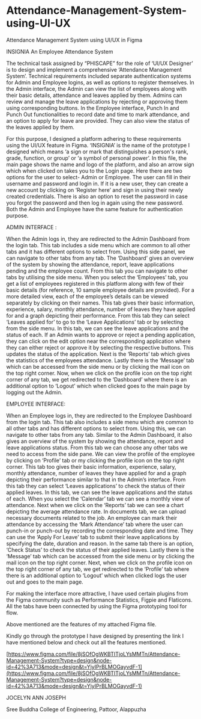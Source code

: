 # Attendance-Management-System-using-UI-UX
Attendance Management System using UI/UX in Figma

INSIGNIA
An Employee Attendance System

The technical task assigned by “PHISCAPE” for the role of ‘UI/UX Designer’ is to design and implement a comprehensive ‘Attendance Management System’. Technical requirements included separate authentication systems for Admin and Employee logins, as well as options to register themselves. In the Admin interface, the Admin can view the list of employees along with their basic details, attendance and leaves applied by them. Admins can review and manage the leave applications by rejecting or approving them using corresponding buttons. In the Employee interface, Punch In and Punch Out functionalities to record date and time to mark attendance, and an option to apply for leave are provided. They can also view the status of the leaves applied by them.

For this purpose, I designed a platform adhering to these requirements using the UI/UX feature in Figma. ‘INSIGNIA’ is the name of the prototype I designed which means ‘a sign or mark that distinguishes a person's rank, grade, function, or group’ or ‘a symbol of personal power’. In this file, the main page shows the name and logo of the platform, and also an arrow sign which when clicked on takes you to the Login page. Here there are two options for the user to select- Admin or Employee. The user can fill in their username and password and login in. If it is a new user, they can create a new account by clicking on ‘Register here’ and sign in using their newly created credentials. There is also an option to reset the password in case you forgot the password and then log in again using the new password. Both the Admin and Employee have the same feature for authentication purpose.

ADMIN INTERFACE :

When the Admin logs in, they are redirected to the Admin Dashboard from the login tab. This tab includes a side menu which are common to all other tabs and it has different options to select from. Using this side panel, we can navigate to other tabs from any tab. The ‘Dashboard’ gives an overview of the system by showing the attendance, report, leave applications pending and the employee count. From this tab you can navigate to other tabs by utilising the side menu. When you select the ‘Employees’ tab, you get a list of employees registered in this platform along with few of their basic details (for reference, 10 sample employee details are provided). For a more detailed view, each of the employee’s details can be viewed separately by clicking on their names. This tab gives their basic information, experience, salary, monthly attendance, number of leaves they have applied for and a graph depicting their performance. From this tab they can select ‘Leaves applied for’ to go to the ‘Leave Applications’ tab or by selecting from the side menu. In this tab, we can see the leave applications and the status of each. If an Admin wants to approve or reject a pending application, they can click on the edit option near the corresponding application where they can either reject or approve it by selecting the respective buttons. This updates the status of the application. Next is the ‘Reports’ tab which gives the statistics of the employees attendance. Lastly there is the ‘Message’ tab which can be accessed from the side menu or by clicking the mail icon on the top right corner. Now, when we click on the profile icon on the top right corner of any tab, we get redirected to the ‘Dashboard’ where there is an additional option to ‘Logout’ which when clicked goes to the main page by logging out the Admin.

EMPLOYEE INTERFACE:

When an Employee logs in, they are redirected to the Employee Dashboard from the login tab. This tab also includes a side menu which are common to all other tabs and has different options to select from. Using this, we can navigate to other tabs from any tab. Similar to the Admin Dashboard, it also gives an overview of the system by showing the attendance, report and leave applications status. From this tab we can choose any other tabs we need to access from the side pane. We can view the profile of the employee by clicking on ‘Profile’ tab or my clicking the profile icon on the top right corner. This tab too gives their basic information, experience, salary, monthly attendance, number of leaves they have applied for and a graph depicting their performance similar to that in the Admin’s interface. From this tab they can select ‘Leaves applications’ to check the status of their applied leaves. In this tab, we can see the leave applications and the status of each. When you select the ‘Calendar’ tab we can see  a monthly view of attendance. Next when we click on the ‘Reports’ tab we can see a chart depicting the average attendance rate. In documents tab, we can upload necessary documents related to the job. An employee can mark their attendance by accessing the ‘Mark Attendance’ tab where the user can punch-in or punch-out by recording the corresponding date and time. They can use the ‘Apply For Leave’ tab to submit their leave applications by specifying the date, duration and reason. In the same tab there is an option, ‘Check Status’ to check the status of  their applied leaves. Lastly there is the ‘Message’ tab which can be accessed from the side menu or by clicking the mail icon on the top right corner. Next, when we click on the profile icon on the top right corner of any tab, we get redirected to the ‘Profile’ tab where there is an additional option to ‘Logout’ which when clicked logs the user out and goes to the main page.


For making the interface more attractive, I have used certain plugins from the Figma community such as Performance Statistics, Figpie and Flaticons. All the tabs have been connected by using the Figma prototyping tool for flow.

Above mentioned are the features of my attached Figma file. 

Kindly go through the prototype I have designed by presenting the link I have mentioned below and check out all the features mentioned.

[https://www.figma.com/file/8jSOfOgWKBTITjoLYsMMTn/Attendance-Management-System?type=design&node-id=42%3A713&mode=design&t=YjyIPrBLMOGayvdF-1](https://www.figma.com/file/8jSOfOgWKBTITjoLYsMMTn/Attendance-Management-System?type=design&node-id=42%3A713&mode=design&t=YjyIPrBLMOGayvdF-1)

JOCELYN ANN JOSEPH

Sree Buddha College of Engineering, Pattoor, Alappuzha
